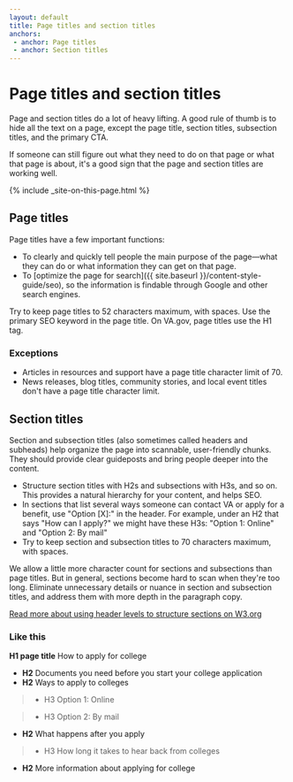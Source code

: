 ```yaml
---
layout: default
title: Page titles and section titles
anchors:
 - anchor: Page titles
 - anchor: Section titles
---
```


# Page titles and section titles

Page and section titles do a lot of heavy lifting. A good rule of thumb is to hide all the text on a page, except the page title, section titles, subsection titles, and the primary CTA. 

If someone can still figure out what they need to do on that page or what that page is about, it's a good sign that the page and section titles are working well.  

{% include _site-on-this-page.html %}


## Page titles 

Page titles have a few important functions: 

- To clearly and quickly tell people the main purpose of the page—what they can do or what information they can get on that page.
- To [optimize the page for search]({{ site.baseurl }}/content-style-guide/seo), so the information is findable through Google and other search engines.

Try to keep page titles to 52 characters maximum, with spaces. Use the primary SEO keyword in the page title. On VA.gov, page titles use the H1 tag.

### Exceptions

- Articles in resources and support have a page title character limit of 70. 
- News releases, blog titles, community stories, and local event titles don't have a page title character limit. 




## Section titles

Section and subsection titles (also sometimes called headers and subheads) help organize the page into scannable, user-friendly chunks. They should provide clear guideposts and bring people deeper into the content. 

- Structure section titles with H2s and subsections with H3s, and so on. This provides a natural hierarchy for your content, and helps SEO.
- In sections that list several ways someone can contact VA or apply for a benefit, use "Option [X]:" in the header. For example, under an H2 that says "How can I apply?" we might have these H3s: "Option 1: Online" and "Option 2: By mail"
- Try to keep section and subsection titles to 70 characters maximum, with spaces.

We allow a little more character count for sections and subsections than page titles. But in general, sections become hard to scan when they're too long. Eliminate unnecessary details or nuance in section and subsection titles, and address them with more depth in the paragraph copy.

[Read more about using header levels to structure sections on W3.org](https://www.w3.org/WAI/tutorials/page-structure/headings/)

<div class="do-dont">
<div class="do-dont__do">
<h3 class="do-dont__heading">Like this</h3>
<div class="do-dont__content" markdown="1">



**H1 page title** How to apply for college

- **H2** Documents you need before you start your college application
- **H2** Ways to apply to colleges 

> - H3 Option 1: Online 

> - H3 Option 2: By mail 

- **H2** What happens after you apply

> - H3 How long it takes to hear back from colleges 

- **H2** More information about applying for college 

</div>
</div>
</div>
